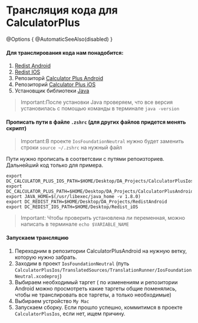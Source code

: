# Трансляция кода для CalculatorPlus

@Options {
    @AutomaticSeeAlso(disabled)
}

#### Для транслирования кода нам понадобится:
1. [Redist Android](https://github.com/Digitalchemy/redist)
2. [Redist IOS](https://github.com/Digitalchemy/RedistIos)
3. Репозиторй [Calculator Plus Android](https://github.com/Digitalchemy/CalculatorPlus)
4. Репозиторий [Calculator Plus iOS](https://github.com/Digitalchemy/CalculatorPlusIos)
5. Установщик библиотеки [Java](https://drive.google.com/file/d/1FYIIfd-ESYdfnb9Bs2Te3M4wE-z0FxWS/view?usp=share_link)

> Important:После установки Java проверяем, что все версия установилась с помощью команды в терминале `java -version`

#### Прописать пути в файле `.zshrc` (для других файлов придется менять скрипт)
> Important:В проекте `IosFoundationNeutral` нужно будет заменить строки `source ~/.zshrc` на нужный файл

Пути нужно прописать в соответсвии с путями репоизториев. Дальнейший код только для примера.
```shell
export DC_CALCULATOR_PLUS_IOS_PATH=$HOME/Desktop/DA_Projects/CalculatorPlusIos
export DC_CALCULATOR_PLUS_PATH=$HOME/Desktop/DA_Projects/CalculatorPlusAndroid
export JAVA_HOME=$(/usr/libexec/java_home -v 1.8.0)
export DC_REDIST_PATH=$HOME/Desktop/DA_Projects/RedistAndroid
export DC_REDIST_IOS_PATH=$HOME/Desktop/Redist_iOS
```

> Important: Чтобы проверить установлена ли переменная, можно написать в терминале `echo $VARIABLE_NAME`

#### Запускаем трансляцию
1. Переходним в репозитории CalculatorPlusAndroid на нужную ветку, которую нужно забрать.
2. Заходим в проект `IosFoundationNeutral` (путь `CalculatorPlusIos/TranslatedSources/TranslationRunner/IosFoundationNeutral.xcodeproj`)
3. Выбираем необходимый таргет ( по изменениям и репозитории Android можно просмотреть какие таргеты общие поменялись, чтобы не транслировать все таргеты, а только необходимые)
4. Выбираем устройство `My Mac`
5. Запускаем сборку. Если прошло успешно, коммитимся в проекте `CalculatorPlusIos`, если нет, ищем причину.
